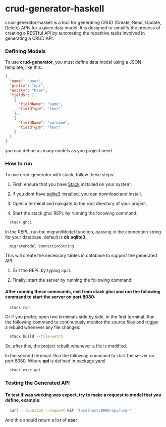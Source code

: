 # crud-generator-haskell

crud-generator-haskell is a tool for generating CRUD (Create, Read, Update, Delete) APIs for a given data model. It is designed to simplify the process of creating a RESTful API by automating the repetitive tasks involved in generating a CRUD API.

### Defining Models

To use **crud-generator**, you must define data model using a JSON template, like this:
``` json
{
  "name": "user",
  "prefix": "api",
  "entity": "User",
  "fields": [
    {
      "fieldName": "name",
      "fieldType": "text"
    },
    {
      "fieldName": "surname",
      "fieldType": "text"
    }
  ]
}
```

you can define as many models as you project need.

### How to run
To use crud-generator with stack, follow these steps:

  1. First, ensure that you have [Stack](https://docs.haskellstack.org/) installed on your system.

  2. If you dont have [sqlite3](https://www.sqlite.org/download.html) installed, you can download and install.

  3. Open a terminal and navigate to the root directory of your project.

  4. Start the stack ghci REPL by running the following command:


``` sh
  stack ghci
```

In the REPL, run the migrateModel function, passing in the connection string for your database, default is **db.sqlite3**:

``` sh
  migrateModel connectionString
```


This will create the necessary tables in database to support the generated API.

  1. Exit the REPL by typing :quit.

  2. Finally, start the server by running the following command:
#### After running these commands, exit from stack ghci and run the following command to start the server on port 8080:
``` sh
  stack run
```

Or if you prefer, open two terminals side by side, in the first terminal. Run the following command to continuously monitor the source files and trigger a rebuild whenever any file changes:

```sh
  stack build --file-watch
```

So, after this, the project rebuilt whenever a file is modified.

In the second terminal. Run the following command to start the server on port 8080. Where **api** is defined in [package.yaml](package.yaml)
```sh
  stack exec api
```


### Testing the Generated API
#### To test if was working was expect, try to make a request to model that you define, example:
```sh
  curl --location --request GET 'localhost:8080/api/user'
```

And this should return a list of **user**.
